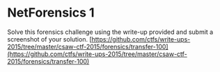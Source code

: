# NetForensics 1

Solve this forensics challenge using the write-up provided and submit a screenshot of your solution. [https://github.com/ctfs/write-ups-2015/tree/master/csaw-ctf-2015/forensics/transfer-100](https://github.com/ctfs/write-ups-2015/tree/master/csaw-ctf-2015/forensics/transfer-100)

